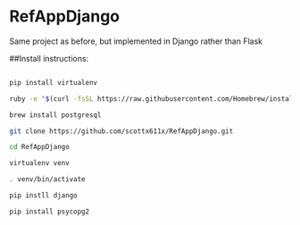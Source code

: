 # RefAppDjango
Same project as before, but implemented in Django rather than Flask

##Install instructions:
```bash

pip install virtualenv

ruby -e "$(curl -fsSL https://raw.githubusercontent.com/Homebrew/install/master/install)"

brew install postgresql

git clone https://github.com/scottx611x/RefAppDjango.git

cd RefAppDjango

virtualenv venv

. venv/bin/activate

pip instll django

pip install psycopg2

```
